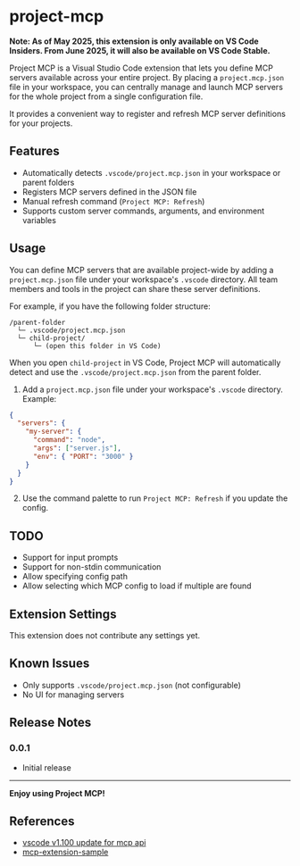 # project-mcp

**Note: As of May 2025, this extension is only available on VS Code Insiders. From June 2025, it will also be available on VS Code Stable.**

Project MCP is a Visual Studio Code extension that lets you define MCP servers available across your entire project. By placing a `project.mcp.json` file in your workspace, you can centrally manage and launch MCP servers for the whole project from a single configuration file.

It provides a convenient way to register and refresh MCP server definitions for your projects.

## Features

- Automatically detects `.vscode/project.mcp.json` in your workspace or parent folders
- Registers MCP servers defined in the JSON file
- Manual refresh command (`Project MCP: Refresh`)
- Supports custom server commands, arguments, and environment variables

## Usage

You can define MCP servers that are available project-wide by adding a `project.mcp.json` file under your workspace's `.vscode` directory. All team members and tools in the project can share these server definitions.

For example, if you have the following folder structure:

```
/parent-folder
  └─ .vscode/project.mcp.json
  └─ child-project/
      └─ (open this folder in VS Code)
```

When you open `child-project` in VS Code, Project MCP will automatically detect and use the `.vscode/project.mcp.json` from the parent folder.

1. Add a `project.mcp.json` file under your workspace's `.vscode` directory. Example:

```json
{
  "servers": {
    "my-server": {
      "command": "node",
      "args": ["server.js"],
      "env": { "PORT": "3000" }
    }
  }
}
```

2. Use the command palette to run `Project MCP: Refresh` if you update the config.

## TODO

- Support for input prompts
- Support for non-stdin communication
- Allow specifying config path
- Allow selecting which MCP config to load if multiple are found

## Extension Settings

This extension does not contribute any settings yet.

## Known Issues

- Only supports `.vscode/project.mcp.json` (not configurable)
- No UI for managing servers

## Release Notes

### 0.0.1
- Initial release

---

**Enjoy using Project MCP!**

## References
- [vscode v1.100 update for mcp api](https://code.visualstudio.com/updates/v1_100#_mcp-servers-contributed-by-extensions)
- [mcp-extension-sample](https://github.com/microsoft/vscode-extension-samples/tree/main/mcp-extension-sample)
